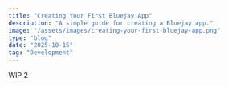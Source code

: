 ```yaml
---
title: "Creating Your First Bluejay App"
description: "A simple guide for creating a Bluejay app."
image: "/assets/images/creating-your-first-bluejay-app.png"
type: "blog"
date: "2025-10-15"
tag: "Development"
---
```


WIP 2
